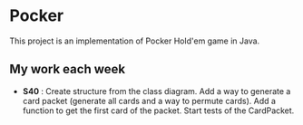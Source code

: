 # Pocker
This project is an implementation of Pocker Hold'em game in Java.



## My work each week

- **S40** : Create structure from the class diagram. Add a way to generate a card packet (generate all cards and a way to permute cards). Add a function to get the first card of the packet. Start tests of the CardPacket.

